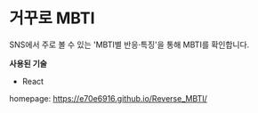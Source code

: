 # 거꾸로 MBTI

SNS에서 주로 볼 수 있는 'MBTI별 반응·특징'을 통해 MBTI를 확인합니다.

**사용된 기술**
- React

homepage: https://e70e6916.github.io/Reverse_MBTI/
